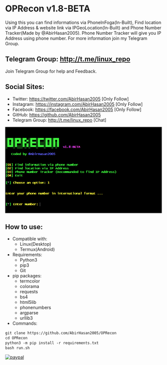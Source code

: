 # OPRecon v1.8-BETA
Using this you can find informations via PhoneInFoga(In-Built), Find location via IP Address & website link via IPGeoLocation(In-Built) and Phone Number Tracker(Made by @AbirHasan2005). Phone Number Tracker will give you IP Address using phone number. For more information join my Telegram Group.

## Telegram Group: http://t.me/linux_repo
Join Telegram Group for help and Feedback.

## Social Sites:
- Twitter: https://twitter.com/AbirHasan2005 [Only Follow]
- Instagram: https://instagram.com/AbirHasan2005 [Only Follow]
- Facebook: https://facebook.com/AbirHasan2005 [Only Follow]
- GitHub: https://github.com/AbirHasan2005 
- Telegram Group: http://t.me/linux_repo [Chat]

![Screenshot](https://github.com/AbirHasan2005/OPRecon/blob/master/capture.png)

## How to use:
- Compatible with:
	- Linux(Desktop)
	- Termux(Android)
- Requirements:
	- Python3
	- pip3
	- Git
- pip packages:
	- termcolor
	- colorama
	- requests
	- bs4
	- html5lib
	- phonenumbers
	- argparse
	- urllib3
- Commands:
```
git clone https://github.com/AbirHasan2005/OPRecon
cd OPRecon
python3 -m pip install -r requirements.txt
bash run.sh
```

[![paypal](https://www.paypalobjects.com/en_US/i/btn/btn_donateCC_LG.gif)](https://paypal.me/AbirHasan2005)